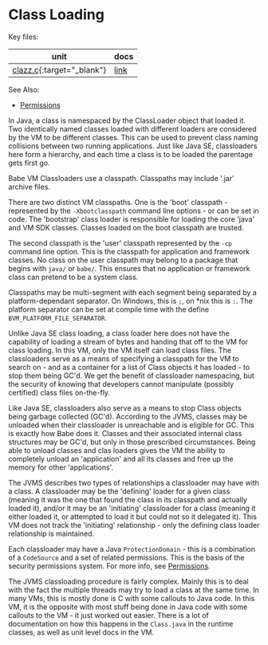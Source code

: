 # Class Loading

Key files:

| unit                                                                        | docs                                  |
|-----------------------------------------------------------------------------|---------------------------------------|
| [clazz.c](https://github.com/babevm/babevm/blob/master/src/c/clazz.c){:target="_blank"} | [link](doxygen/html/clazz_8c.html)    |

See Also:

* [Permissions](permissions.md)

In Java, a class is namespaced by the ClassLoader object that loaded it.  Two identically named classes loaded with different loaders are considered by the VM to be different classes.  This can be used to prevent class naming collisions between two running applications.  Just like Java SE, classloaders here form a hierarchy, and each time a class is to be loaded the parentage gets first go.

Babe VM Classloaders use a classpath.  Classpaths may include '.jar' archive files.

There are two distinct VM classpaths.  One is the 'boot' classpath - represented by the `-Xbootclasspath` command line options - or can be set in code.  The 'bootstrap' class loader is responsible for loading the core 'java' and VM SDK classes.  Classes loaded on the boot classpath are trusted.

The second classpath is the 'user' classpath represented by the `-cp` command line option.  This is the classpath for application and framework classes.  No class on the user classpath may belong to a package that begins with `java/` or `babe/`.  This ensures that no application or framework class can pretend to be a system class.

Classpaths may be multi-segment with each segment being separated by a platform-dependant separator.  On Windows, this is `;`, on *nix this is `:`.  The platform separator can be set at compile time with the define `BVM_PLATFORM_FILE_SEPARATOR`.   

Unlike Java SE class loading, a class loader here does not have the capability of loading a stream of bytes and handing that off to the VM for class loading.  In this VM, only the VM itself can load class files.  The classloaders serve as a means of specifying a classpath for the VM to search on - and as a container for a list of Class objects it has loaded - to stop them being GC'd.  We get the benefit of classloader namespacing, but the security of knowing that developers cannot manipulate (possibly certified) class files on-the-fly.

Like Java SE, classloaders also serve as a means to stop Class objects being garbage collected (GC'd).  According to the JVMS, classes may be unloaded when their classloader is unreachable and is eligible for GC.  This is exactly how Babe does it.  Classes and their associated internal class structures may be GC'd, but only in those prescribed circumstances.  Being able to unload classes and clas loaders gives the VM the ability to completely unload an 'application' and all its classes and free up the memory for other 'applications'.  

The JVMS describes two types of relationships a classloader may have with a class.  A classloader may be the 'defining' loader for a given class (meaning it was the one that found the class in its classpath and actually loaded it), and/or it may be an 'initiating' classloader for a class (meaning it either loaded it, or attempted to load it but could not so it delegated it).  This VM does not track the 'initiating' relationship -  only the defining class loader relationship is maintained.

Each classloader may have a Java `ProtectionDomain` - this is a combination of a `CodeSource` and a set of related permissions.  This is the basis of the security permissions system.  For more info, see [Permissions](permissions.md).

The JVMS classloading procedure is fairly complex. Mainly this is to deal with the fact the multiple threads may try to load a class at the same time.  In many VMs, this is mostly done is C with some callouts to Java code.  In this VM, it is the opposite with most stuff being done in Java code with some callouts to the VM - it just worked out easier.  There is a lot of documentation on how this happens in the `Class.java` in the runtime classes, as well as unit level docs in the VM.

